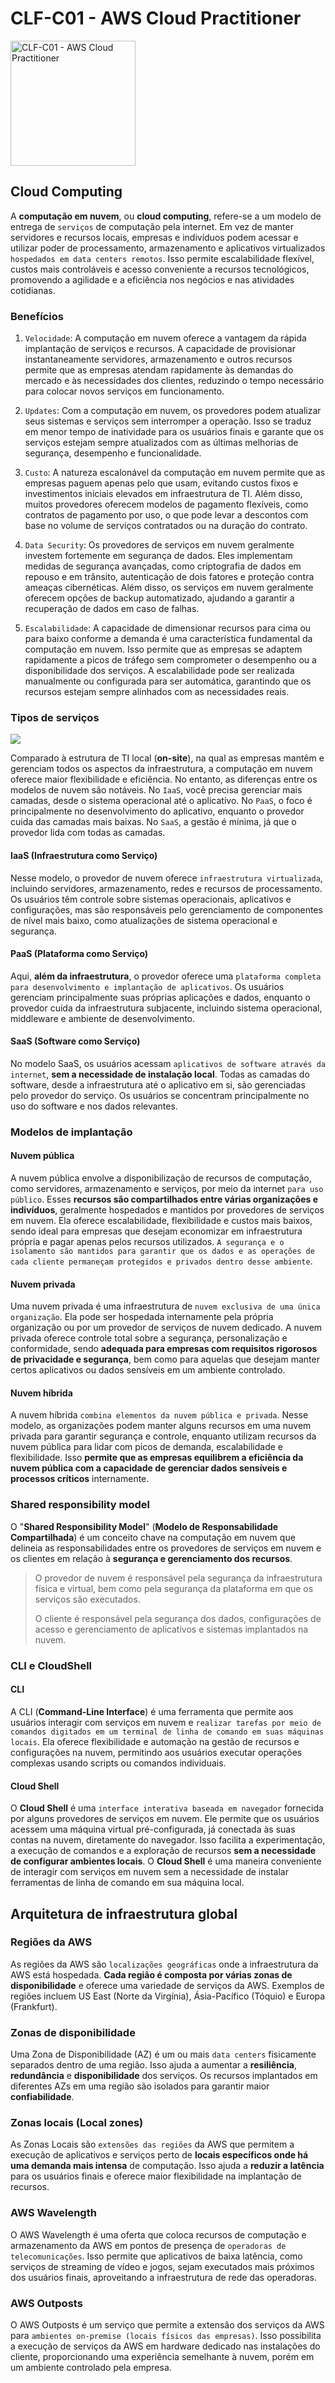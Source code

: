 # CLF-C01 - AWS Cloud Practitioner

<img src="assets/badge.png" alt="CLF-C01 - AWS Cloud Practitioner" width="200"/>

## Cloud Computing

A **computação em nuvem**, ou **cloud computing**, refere-se a um modelo de entrega de `serviços` de computação pela internet. Em vez de manter servidores e recursos locais, empresas e indivíduos podem acessar e utilizar poder de processamento, armazenamento e aplicativos virtualizados `hospedados em data centers remotos`. Isso permite escalabilidade flexível, custos mais controláveis e acesso conveniente a recursos tecnológicos, promovendo a agilidade e a eficiência nos negócios e nas atividades cotidianas.

### Benefícios

1. `Velocidade`: A computação em nuvem oferece a vantagem da rápida implantação de serviços e recursos. A capacidade de provisionar instantaneamente servidores, armazenamento e outros recursos permite que as empresas atendam rapidamente às demandas do mercado e às necessidades dos clientes, reduzindo o tempo necessário para colocar novos serviços em funcionamento.

2. `Updates`: Com a computação em nuvem, os provedores podem atualizar seus sistemas e serviços sem interromper a operação. Isso se traduz em menor tempo de inatividade para os usuários finais e garante que os serviços estejam sempre atualizados com as últimas melhorias de segurança, desempenho e funcionalidade.

3. `Custo`: A natureza escalonável da computação em nuvem permite que as empresas paguem apenas pelo que usam, evitando custos fixos e investimentos iniciais elevados em infraestrutura de TI. Além disso, muitos provedores oferecem modelos de pagamento flexíveis, como contratos de pagamento por uso, o que pode levar a descontos com base no volume de serviços contratados ou na duração do contrato.

4. `Data Security`: Os provedores de serviços em nuvem geralmente investem fortemente em segurança de dados. Eles implementam medidas de segurança avançadas, como criptografia de dados em repouso e em trânsito, autenticação de dois fatores e proteção contra ameaças cibernéticas. Além disso, os serviços em nuvem geralmente oferecem opções de backup automatizado, ajudando a garantir a recuperação de dados em caso de falhas.

5. `Escalabilidade`: A capacidade de dimensionar recursos para cima ou para baixo conforme a demanda é uma característica fundamental da computação em nuvem. Isso permite que as empresas se adaptem rapidamente a picos de tráfego sem comprometer o desempenho ou a disponibilidade dos serviços. A escalabilidade pode ser realizada manualmente ou configurada para ser automática, garantindo que os recursos estejam sempre alinhados com as necessidades reais.

### Tipos de serviços

![](assets/2023-08-22-13-48-08.png)

Comparado à estrutura de TI local (**on-site**), na qual as empresas mantêm e gerenciam todos os aspectos da infraestrutura, a computação em nuvem oferece maior flexibilidade e eficiência. No entanto, as diferenças entre os modelos de nuvem são notáveis. No `IaaS`, você precisa gerenciar mais camadas, desde o sistema operacional até o aplicativo. No `PaaS`, o foco é principalmente no desenvolvimento do aplicativo, enquanto o provedor cuida das camadas mais baixas. No `SaaS`, a gestão é mínima, já que o provedor lida com todas as camadas.

#### IaaS (Infraestrutura como Serviço)

Nesse modelo, o provedor de nuvem oferece `infraestrutura virtualizada`, incluindo servidores, armazenamento, redes e recursos de processamento. Os usuários têm controle sobre sistemas operacionais, aplicativos e configurações, mas são responsáveis pelo gerenciamento de componentes de nível mais baixo, como atualizações de sistema operacional e segurança.

#### PaaS (Plataforma como Serviço)

Aqui, **além da infraestrutura**, o provedor oferece uma `plataforma completa para desenvolvimento e implantação de aplicativos`. Os usuários gerenciam principalmente suas próprias aplicações e dados, enquanto o provedor cuida da infraestrutura subjacente, incluindo sistema operacional, middleware e ambiente de desenvolvimento.

#### SaaS (Software como Serviço)

No modelo SaaS, os usuários acessam `aplicativos de software através da internet`, **sem a necessidade de instalação local**. Todas as camadas do software, desde a infraestrutura até o aplicativo em si, são gerenciadas pelo provedor do serviço. Os usuários se concentram principalmente no uso do software e nos dados relevantes.

### Modelos de implantação

#### Nuvem pública

A nuvem pública envolve a disponibilização de recursos de computação, como servidores, armazenamento e serviços, por meio da internet `para uso público`. Esses **recursos são compartilhados entre várias organizações e indivíduos**, geralmente hospedados e mantidos por provedores de serviços em nuvem. Ela oferece escalabilidade, flexibilidade e custos mais baixos, sendo ideal para empresas que desejam economizar em infraestrutura própria e pagar apenas pelos recursos utilizados. `A segurança e o isolamento são mantidos para garantir que os dados e as operações de cada cliente permaneçam protegidos e privados dentro desse ambiente`.

#### Nuvem privada

Uma nuvem privada é uma infraestrutura de `nuvem exclusiva de uma única organização`. Ela pode ser hospedada internamente pela própria organização ou por um provedor de serviços de nuvem dedicado. A nuvem privada oferece controle total sobre a segurança, personalização e conformidade, sendo **adequada para empresas com requisitos rigorosos de privacidade e segurança**, bem como para aquelas que desejam manter certos aplicativos ou dados sensíveis em um ambiente controlado.

#### Nuvem híbrida

A nuvem híbrida `combina elementos da nuvem pública e privada`. Nesse modelo, as organizações podem manter alguns recursos em uma nuvem privada para garantir segurança e controle, enquanto utilizam recursos da nuvem pública para lidar com picos de demanda, escalabilidade e flexibilidade. Isso **permite que as empresas equilibrem a eficiência da nuvem pública com a capacidade de gerenciar dados sensíveis e processos críticos** internamente.

### Shared responsibility model

O "**Shared Responsibility Model**" (**Modelo de Responsabilidade Compartilhada**) é um conceito chave na computação em nuvem que delineia as responsabilidades entre os provedores de serviços em nuvem e os clientes em relação à **segurança e gerenciamento dos recursos**.

> O provedor de nuvem é responsável pela segurança da infraestrutura física e virtual, bem como pela segurança da plataforma em que os serviços são executados.
>
> O cliente é responsável pela segurança dos dados, configurações de acesso e gerenciamento de aplicativos e sistemas implantados na nuvem.

### CLI e CloudShell

#### CLI

A CLI (**Command-Line Interface**) é uma ferramenta que permite aos usuários interagir com serviços em nuvem e `realizar tarefas por meio de comandos digitados em um terminal de linha de comando em suas máquinas locais`. Ela oferece flexibilidade e automação na gestão de recursos e configurações na nuvem, permitindo aos usuários executar operações complexas usando scripts ou comandos individuais.

#### Cloud Shell

O **Cloud Shell** é uma `interface interativa baseada em navegador` fornecida por alguns provedores de serviços em nuvem. Ele permite que os usuários acessem uma máquina virtual pré-configurada, já conectada às suas contas na nuvem, diretamente do navegador. Isso facilita a experimentação, a execução de comandos e a exploração de recursos **sem a necessidade de configurar ambientes locais**. O **Cloud Shell** é uma maneira conveniente de interagir com serviços em nuvem sem a necessidade de instalar ferramentas de linha de comando em sua máquina local.

## Arquitetura de infraestrutura global

### Regiões da AWS

As regiões da AWS são `localizações geográficas` onde a infraestrutura da AWS está hospedada. **Cada região é composta por várias zonas de disponibilidade** e oferece uma variedade de serviços da AWS. Exemplos de regiões incluem US East (Norte da Virgínia), Ásia-Pacífico (Tóquio) e Europa (Frankfurt).

### Zonas de disponibilidade

Uma Zona de Disponibilidade (AZ) é um ou mais `data centers` fisicamente separados dentro de uma região. Isso ajuda a aumentar a **resiliência**, **redundância** e **disponibilidade** dos serviços. Os recursos implantados em diferentes AZs em uma região são isolados para garantir maior **confiabilidade**.

### Zonas locais (Local zones)

As Zonas Locais são `extensões das regiões` da AWS que permitem a execução de aplicativos e serviços perto de **locais específicos onde há uma demanda mais intensa** de computação. Isso ajuda a **reduzir a latência** para os usuários finais e oferece maior flexibilidade na implantação de recursos.

### AWS Wavelength

O AWS Wavelength é uma oferta que coloca recursos de computação e armazenamento da AWS em pontos de presença de `operadoras de telecomunicações`. Isso permite que aplicativos de baixa latência, como serviços de streaming de vídeo e jogos, sejam executados mais próximos dos usuários finais, aproveitando a infraestrutura de rede das operadoras.

### AWS Outposts

O AWS Outposts é um serviço que permite a extensão dos serviços da AWS para `ambientes on-premise (locais físicos das empresas)`. Isso possibilita a execução de serviços da AWS em hardware dedicado nas instalações do cliente, proporcionando uma experiência semelhante à nuvem, porém em um ambiente controlado pela empresa.
